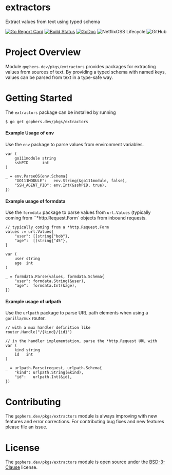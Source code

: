 extractors
==========

Extract values from text using typed schema

[![Go Report Card](https://goreportcard.com/badge/gophers.dev/pkgs/extractors)](https://goreportcard.com/report/gophers.dev/pkgs/extractors)
[![Build Status](https://travis-ci.com/shoenig/extractors.svg?branch=master)](https://travis-ci.com/shoenig/extractors)
[![GoDoc](https://godoc.org/gophers.dev/pkgs/extractors?status.svg)](https://godoc.org/gophers.dev/pkgs/extractors)
![NetflixOSS Lifecycle](https://img.shields.io/osslifecycle/shoenig/extractors.svg)
![GitHub](https://img.shields.io/github/license/shoenig/extractors.svg)

# Project Overview

Module `gophers.dev/pkgs/extractors` provides packages for extracting values
from sources of text. By providing a typed schema with named keys, values can
be parsed from text in a type-safe way.

# Getting Started

The `extractors` package can be installed by running
```
$ go get gophers.dev/pkgs/extractors
```

#### Example Usage of env
Use the `env` package to parse values from environment variables.
```golang
var (
    go111module string
    sshPID      int
)

_ = env.ParseOS(env.Schema{
    "GO111MODULE":   env.String(&go111module, false),
    "SSH_AGENT_PID": env.Int(&sshPID, true),
})

```

#### Example usage of formdata
Use the `formdata` package to parse values from `url.Values` (typically coming
from ``*http.Request.Form` objects from inbound requests.
```golang
// typically coming from a *http.Request.Form
values := url.Values{
    "user": []string{"bob"},
    "age":  []string{"45"},
}

var (
    user string
    age  int
)

_ = formdata.Parse(values, formdata.Schema{
    "user": formdata.String(&user),
    "age":  formdata.Int(&age),
})
```

#### Example usage of urlpath
Use the `urlpath` package to parse URL path elements when using a `gorilla/mux`
router.
```golang
// with a mux handler definition like
router.Handle("/{kind}/{id}")

// in the handler implementation, parse the *http.Request URL with
var (
    kind string
    id   int
)

_ = urlpath.Parse(request, urlpath.Schema{
    "kind": urlpath.String(&kind),
    "id":   urlpath.Int(&id),
})
```

# Contributing

The `gophers.dev/pkgs/extractors` module is always improving with new features
and error corrections. For contributing bug fixes and new features please file an issue.

# License

The `gophers.dev/pkgs/extractors` module is open source under the [BSD-3-Clause](LICENSE) license.